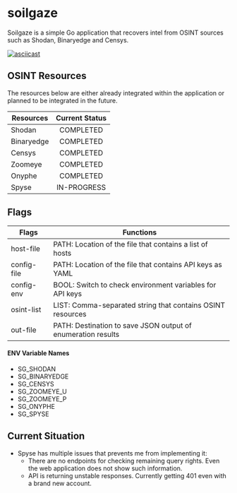 # soilgaze
Soilgaze is a simple Go application that recovers intel from OSINT sources such as Shodan, Binaryedge and Censys.

[![asciicast](https://asciinema.org/a/RX8YYZu88EtxjguZssFE98p45.svg)](https://asciinema.org/a/RX8YYZu88EtxjguZssFE98p45)

## OSINT Resources

The resources below are either already integrated within the application or planned to be integrated in the future.

| Resources     | Current Status    |
| ------------- | :---------------: |
| Shodan        | COMPLETED         |
| Binaryedge    | COMPLETED         |
| Censys        | COMPLETED         |
| Zoomeye       | COMPLETED         |
| Onyphe        | COMPLETED         |
| Spyse         | IN-PROGRESS       |

## Flags

| Flags         | Functions                                                    |
| ------------- | ------------------------------------------------------------ |
| host-file     | PATH: Location of the file that contains a list of hosts     |
| config-file   | PATH: Location of the file that contains API keys as YAML    |
| config-env    | BOOL: Switch to check environment variables for API keys     |
| osint-list    | LIST: Comma-separated string that contains OSINT resources   |
| out-file      | PATH: Destination to save JSON output of enumeration results |

#### ENV Variable Names

* SG_SHODAN
* SG_BINARYEDGE
* SG_CENSYS
* SG_ZOOMEYE_U
* SG_ZOOMEYE_P
* SG_ONYPHE
* SG_SPYSE

## Current Situation
* Spyse has multiple issues that prevents me from implementing it:
  * There are no endpoints for checking remaining query rights. Even the web application does not show such information.
  * API is returning unstable responses. Currently getting 401 even with a brand new account.